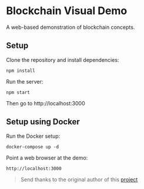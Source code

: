 # Blockchain Visual Demo
A web-based demonstration of blockchain concepts.


## Setup
Clone the repository and install dependencies:

```
npm install
```

Run the server:

```
npm start
```

Then go to http://localhost:3000

## Setup using Docker

Run the Docker setup:

```
docker-compose up -d
```

Point a web browser at the demo:

```
http://localhost:3000
```

 > Send thanks to the original author of this [project](https://github.com/anders94/blockchain-demo)
